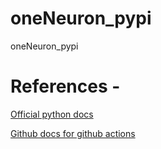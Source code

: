 # oneNeuron_pypi
oneNeuron_pypi

# References -
[Official python docs](https://packaging.python.org/en/latest/tutorials/packaging-projects/)

[Github docs for github actions](https://docs.github.com/en/actions/automating-builds-and-tests/building-and-testing-python#publishing-to-package-registries)